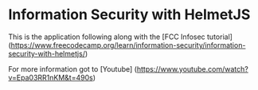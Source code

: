 # Information Security with HelmetJS

This is the application following along with the [FCC Infosec tutorial] (https://www.freecodecamp.org/learn/information-security/information-security-with-helmetjs/)

For more information got to [Youtube] (https://www.youtube.com/watch?v=Epa03RR1nKM&t=490s)